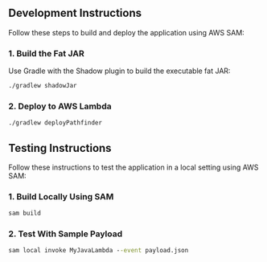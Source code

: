 ## Development Instructions

Follow these steps to build and deploy the application using AWS SAM:

### 1. Build the Fat JAR
Use Gradle with the Shadow plugin to build the executable fat JAR:

```bash
./gradlew shadowJar
```

### 2. Deploy to AWS Lambda

```bash
./gradlew deployPathfinder
```

## Testing Instructions

Follow these instructions to test the application in a local setting using AWS SAM:

### 1. Build Locally Using SAM
```cmd
sam build
```

### 2. Test With Sample Payload
```cmd
sam local invoke MyJavaLambda --event payload.json
```



[//]: # (### 3. Test and Save Results to build/reports/tests/index.html)

[//]: # ()
[//]: # (```bash)

[//]: # (./gradlew testPathfinder)

[//]: # (```)

[//]: # (### 3. Invoke Lambda)

[//]: # (```bash)

[//]: # (aws lambda invoke --function-name Pathfinder --cli-binary-format raw-in-base64-out --payload '{\"sourceX\": 100, \"sourceY\": 200, \"sourceZ\": 300}' response.json --profile user2)

[//]: # (```)